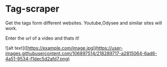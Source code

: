 # Tag-scraper
Get the tags form different websites. Youtube,Odysee and similar sites will work.

Enter the url of a video and thats it!


![alt text]([https://example.com/image.jpg](https://user-images.githubusercontent.com/106897514/218289717-a2815064-6ad6-4a51-9534-f1dec5d2afd7.png)
